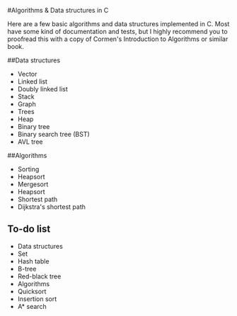 #Algorithms & Data structures in C

Here are a few basic algorithms and data structures implemented in C. Most have some kind of documentation and tests, but I highly recommend you to proofread this with a copy of Cormen's Introduction to Algorithms or similar book.

##Data structures
- Vector
- Linked list
- Doubly linked list
- Stack
- Graph
- Trees
 - Heap
 - Binary tree
 - Binary search tree (BST)
 - AVL tree

##Algorithms
- Sorting
 - Heapsort
 - Mergesort
 - Heapsort
- Shortest path
 - Dijkstra's shortest path

## To-do list
- Data structures
 - Set
 - Hash table
 - B-tree
 - Red-black tree
- Algorithms
 - Quicksort
 - Insertion sort
 - A* search
